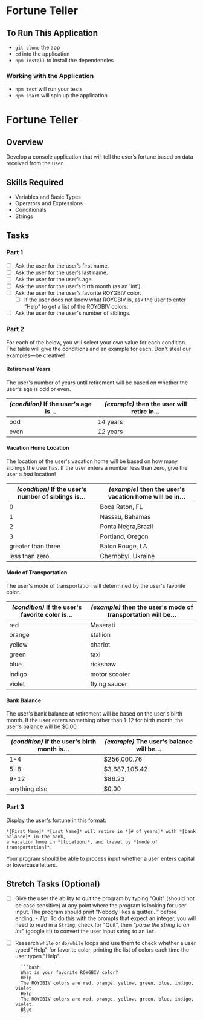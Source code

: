 # Fortune Teller

## To Run This Application

- `git clone` the app
- `cd` into the application
- `npm install` to install the dependencies

### Working with the Application

- `npm test` will run your tests
- `npm start` will spin up the application


# Fortune Teller

## Overview

Develop a console application that will tell the user’s fortune based on data received from the user.

## Skills Required

- Variables and Basic Types
- Operators and Expressions
- Conditionals
- Strings

## Tasks

### Part 1

- [ ] Ask the user for the user’s first name.
- [ ] Ask the user for the user’s last name.
- [ ] Ask the user for the user’s age.
- [ ] Ask the user for the user’s birth month (as an 'int').
- [ ] Ask the user for the user’s favorite ROYGBIV color.
  - [ ] If the user does not know what ROYGBIV is, ask the user to enter “Help” to get a list of the ROYGBIV colors.
- [ ] Ask the user for the user's number of siblings.

### Part 2

For each of the below, you will select your own value for each condition. The table will give the conditions and an example for each. Don't steal our examples—be creative!

#### Retirement Years

The user's number of years until retirement will be based on whether the user's age is odd or even.

| _(condition)_ If the user's age is… | _(example)_ then the user will retire in… |
| ----------------------------------- | ----------------------------------------- |
| odd                                 | _14_ years                                |
| even                                | _12_ years                                |

#### Vacation Home Location

The location of the user's vacation home will be based on how many siblings the user has. If the user enters a number less than zero, give the user a _bad_ location!

| _(condition)_ If the user's number of siblings is… | _(example)_ then the user's vacation home will be in… |
| -------------------------------------------------- | ----------------------------------------------------- |
| 0                                                  | Boca Raton, FL                                        |
| 1                                                  | Nassau, Bahamas                                       |
| 2                                                  | Ponta Negra,Brazil                                    |
| 3                                                  | Portland, Oregon                                      |
| greater than three                                 | Baton Rouge, LA                                       |
| less than zero                                     | Chernobyl, Ukraine                                    |

#### Mode of Transportation

The user's mode of transportation will determined by the user's favorite color.

| _(condition)_ If the user's favorite color is… | _(example)_ then the user's mode of transportation will be… |
| ---------------------------------------------- | ----------------------------------------------------------- |
| red                                            | Maserati                                                    |
| orange                                         | stallion                                                    |
| yellow                                         | chariot                                                     |
| green                                          | taxi                                                        |
| blue                                           | rickshaw                                                    |
| indigo                                         | motor scooter                                               |
| violet                                         | flying saucer                                               |

#### Bank Balance

The user's bank balance at retirement will be based on the user's birth month. If the user enters something other than 1-12 for birth month, the user's balance will be \$0.00.

| _(condition)_ If the user's birth month is… | _(example)_ The user's balance will be… |
| ------------------------------------------- | --------------------------------------- |
| 1-4                                         | \$256,000.76                            |
| 5-8                                         | \$3,687,105.42                          |
| 9-12                                        | \$86.23                                 |
| anything else                               | \$0.00                                  |

### Part 3

Display the user's fortune in this format:

    *[First Name]* *[Last Name]* will retire in *[# of years]* with *[bank balance]* in the bank,
    a vacation home in *[location]*, and travel by *[mode of transportation]*.

Your program should be able to process input whether a user enters capital or lowercase letters.

## Stretch Tasks (Optional)

- [ ] Give the user the ability to quit the program by typing "Quit" (should not be case sensitive) at any point where the program is looking for user input. The program should print “Nobody likes a quitter...” before ending. - _Tip_: To do this with the prompts that expect an integer, you will need to read in a `String`, check for "Quit", then _"parse the string to an int"_ (google it!) to convert the user input string to an `int`.
- [ ] Research `while` or `do/while` loops and use them to check whether a user typed "Help" for favorite color, printing the list of colors each time the user types "Help".

      	```bash
      	What is your favorite ROYGBIV color?
      	Help
      	The ROYGBIV colors are red, orange, yellow, green, blue, indigo, violet.
      	Help
      	The ROYGBIV colors are red, orange, yellow, green, blue, indigo, violet.
      	Blue
      	```
